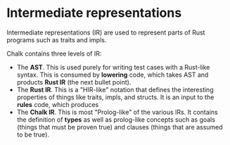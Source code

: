 # Intermediate representations

Intermediate representations (IR) are used to represent parts of Rust programs such as traits and impls.

Chalk contains three levels of IR:

- The **AST**. This is used purely for writing test cases
  with a Rust-like syntax. This is consumed by **lowering** code, which
  takes AST and products **Rust IR** (the next bullet point).
- The **Rust IR**. This is a "HIR-like" notation that defines the
  interesting properties of things like traits, impls, and structs.
  It is an input to the **rules** code, which produces
- The **Chalk IR**. This is most "Prolog-like" of the various IRs. It
  contains the definition of **types** as well as prolog-like concepts
  such as goals (things that must be proven true) and clauses (things
  that are assumed to be true).
